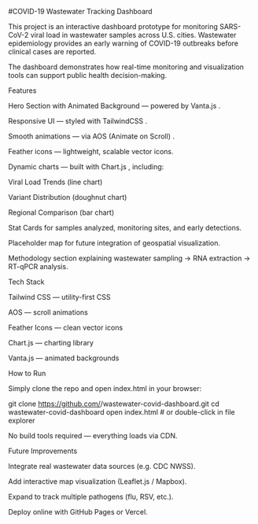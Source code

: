 #COVID-19 Wastewater Tracking Dashboard

This project is an interactive dashboard prototype for monitoring SARS-CoV-2 viral load in wastewater samples across U.S. cities. Wastewater epidemiology provides an early warning of COVID-19 outbreaks before clinical cases are reported.

The dashboard demonstrates how real-time monitoring and visualization tools can support public health decision-making.

Features

Hero Section with Animated Background — powered by Vanta.js
.

Responsive UI — styled with TailwindCSS
.

Smooth animations — via AOS (Animate on Scroll)
.

Feather icons — lightweight, scalable vector icons.

Dynamic charts — built with Chart.js
, including:

Viral Load Trends (line chart)

Variant Distribution (doughnut chart)

Regional Comparison (bar chart)

Stat Cards for samples analyzed, monitoring sites, and early detections.

Placeholder map for future integration of geospatial visualization.

Methodology section explaining wastewater sampling → RNA extraction → RT-qPCR analysis.

Tech Stack

Tailwind CSS
 — utility-first CSS

AOS
 — scroll animations

Feather Icons
 — clean vector icons

Chart.js
 — charting library

Vanta.js
 — animated backgrounds

How to Run

Simply clone the repo and open index.html in your browser:

git clone https://github.com/<your-username>/wastewater-covid-dashboard.git
cd wastewater-covid-dashboard
open index.html   # or double-click in file explorer


No build tools required — everything loads via CDN.

Future Improvements

Integrate real wastewater data sources (e.g. CDC NWSS).

Add interactive map visualization (Leaflet.js / Mapbox).

Expand to track multiple pathogens (flu, RSV, etc.).

Deploy online with GitHub Pages or Vercel.
